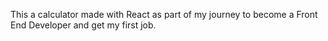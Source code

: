 This a calculator made with React as part of my journey to become a Front End Developer and get my first job.
